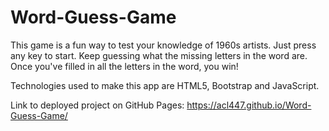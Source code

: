 # Word-Guess-Game

This game is a fun way to test your knowledge of 1960s artists. Just press any key to start. Keep guessing what the missing letters in the word are. Once you've filled in all the letters in the word, you win!

Technologies used to make this app are HTML5, Bootstrap and JavaScript.

Link to deployed project on GitHub Pages: https://acl447.github.io/Word-Guess-Game/

